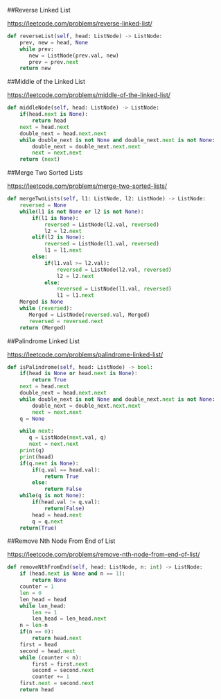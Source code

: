 

##Reverse Linked List

https://leetcode.com/problems/reverse-linked-list/
```python
def reverseList(self, head: ListNode) -> ListNode:
    prev, new = head, None
    while prev:
       new = ListNode(prev.val, new)
       prev = prev.next
    return new

```


##Middle of the Linked List

https://leetcode.com/problems/middle-of-the-linked-list/
```python
def middleNode(self, head: ListNode) -> ListNode:
    if(head.next is None):
        return head
    next = head.next
    double_next = head.next.next
    while double_next is not None and double_next.next is not None:
        double_next = double_next.next.next
        next = next.next
    return (next)

```


##Merge Two Sorted Lists

https://leetcode.com/problems/merge-two-sorted-lists/
```python
def mergeTwoLists(self, l1: ListNode, l2: ListNode) -> ListNode:
    reversed = None
    while(l1 is not None or l2 is not None):
        if(l1 is None):
            reversed = ListNode(l2.val, reversed)
            l2 = l2.next
        elif(l2 is None):
            reversed = ListNode(l1.val, reversed)
            l1 = l1.next
        else:
            if(l1.val >= l2.val):
                reversed = ListNode(l2.val, reversed)
                l2 = l2.next
            else:
                reversed = ListNode(l1.val, reversed)
                l1 = l1.next
    Merged is None
    while (reversed):
       Merged = ListNode(reversed.val, Merged)
       reversed = reversed.next
    return (Merged)

```


##Palindrome Linked List

https://leetcode.com/problems/palindrome-linked-list/
```python    
def isPalindrome(self, head: ListNode) -> bool:
    if(head is None or head.next is None):
        return True
    next = head.next
    double_next = head.next.next
    while double_next is not None and double_next.next is not None:
        double_next = double_next.next.next
        next = next.next
    q = None

    while next:
       q = ListNode(next.val, q)
       next = next.next
    print(q)
    print(head)
    if(q.next is None):
        if(q.val == head.val):
            return True
        else:
            return False
    while(q is not None):
        if(head.val != q.val):
            return(False)
        head = head.next
        q = q.next
    return(True)

```


##Remove Nth Node From End of List

https://leetcode.com/problems/remove-nth-node-from-end-of-list/
```python
def removeNthFromEnd(self, head: ListNode, n: int) -> ListNode:
    if (head.next is None and n == 1):
        return None
    counter = 1
    len = 0
    len_head = head
    while len_head:
        len += 1
        len_head = len_head.next
    n = len-n
    if(n == 0):
        return head.next
    first = head
    second = head.next
    while (counter < n):
        first = first.next
        second = second.next
        counter += 1
    first.next = second.next
    return head

```

